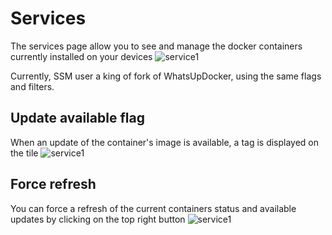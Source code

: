 # Services

The services page allow you to see and manage the docker containers currently installed on your devices
![service1](/services/services-1.png)

Currently, SSM user a king of fork of WhatsUpDocker, using the same flags and filters.

## Update available flag
When an update of the container's image is available, a tag is displayed on the tile
![service1](/services/services-3.png)


## Force refresh
You can force a refresh of the current containers status and available updates by clicking on the top right button
![service1](/services/services-2.png)

